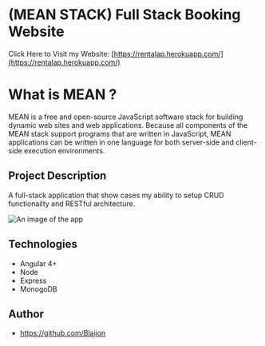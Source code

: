 ﻿# (MEAN STACK) Full Stack Booking Website

Click Here to Visit my Website: [https://rentalap.herokuapp.com/](https://rentalap.herokuapp.com/)

# What is MEAN ?
MEAN is a free and open-source JavaScript software stack for building dynamic web sites and web applications. Because all components of the MEAN stack support programs that are written in JavaScript, MEAN applications can be written in one language for both server-side and client-side execution environments.

## Project Description

A full-stack application that show cases my ability to setup CRUD functionailty and RESTful architecture.  

![An image of the app](http://blaijonheads.com/images/works/work_3.jpg)

## Technologies
* Angular 4+
* Node
* Express
* MonogoDB
## Author
* https://github.com/Blaijon
